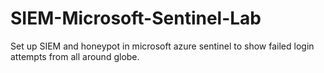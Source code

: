 # SIEM-Microsoft-Sentinel-Lab
Set up SIEM and honeypot in microsoft azure sentinel to show failed login attempts from all around globe.

